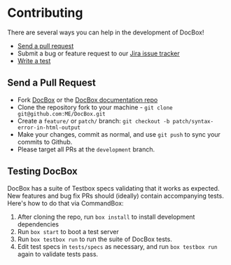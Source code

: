 # Contributing

There are several ways you can help in the development of DocBox!

* [Send a pull request](#send-a-pull-request)
* Submit a bug or feature request to our [Jira issue tracker](https://ortussolutions.atlassian.net/projects/DOCBOX)
* [Write a test](#testing-docbox)

## Send a Pull Request

* Fork [DocBox](https://github.com/Ortus-Solutions/DocBox) or the [DocBox documentation repo](https://github.com/ortus-docs/docbox-docs)
* Clone the repository fork to your machine - `git clone git@github.com:ME/DocBox.git`
* Create a `feature/` or `patch/` branch: `git checkout -b patch/syntax-error-in-html-output`
* Make your changes, commit as normal, and use `git push` to sync your commits to Github.
* Please target all PRs at the `development` branch.

## Testing DocBox

DocBox has a suite of Testbox specs validating that it works as expected. New features and bug fix PRs should (ideally) contain accompanying tests. Here's how to do that via CommandBox:

1. After cloning the repo, run `box install` to install development dependencies
2. Run `box start` to boot a test server
3. Run `box testbox run` to run the suite of DocBox tests.
4. Edit test specs in `tests/specs` as necessary, and run `box testbox run` again to validate tests pass.